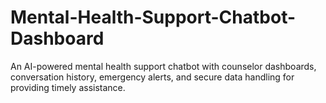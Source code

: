 # Mental-Health-Support-Chatbot-Dashboard
An AI-powered mental health support chatbot with counselor dashboards, conversation history, emergency alerts, and secure data handling for providing timely assistance.
